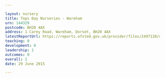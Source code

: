 ```yaml
---

layout: nursery
title: Tops Day Nurseries - Wareham
urn: 144329
postcode: BH20 4AX
address: 1 Carey Road, Wareham, Dorset, BH20 4AX
latestReportUrl: https://reports.ofsted.gov.uk/provider/files/2497120/urn/144329.pdf
teaching: 0
development: 0
leadership: 1
outcomes: 0
overall: 1
date: 29 June 2015

---
```


